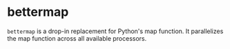bettermap
=========

`bettermap` is a drop-in replacement for Python's map function. It parallelizes
the map function across all available processors.
